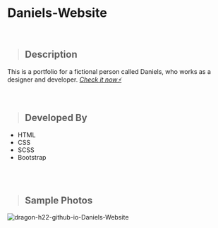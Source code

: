 # Daniels-Website

<br>


> ## Description

This is a portfolio for a fictional person called Daniels, who works as a designer and developer. *<a href="https://dragon-h22.github.io/Daniels-Website-Template/" target="_blank"> Check it now⚡</a>*

<br>

> ## Developed By
- HTML
- CSS
- SCSS
- Bootstrap

<br><br>


> ## Sample Photos


![dragon-h22-github-io-Daniels-Website](https://user-images.githubusercontent.com/88390970/190855567-c2c9c1ed-cadb-4292-950e-4d07acb2b5ac.png)
